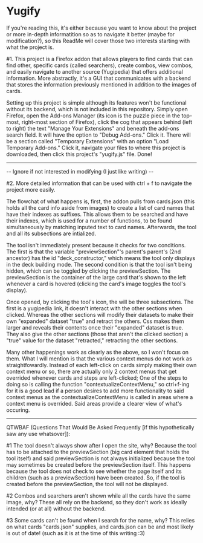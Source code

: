 # Yugify

If you're reading this, it's either because you want to know about the project or more in-depth informatition so as to navigate it better 
(maybe for modification?), so this ReadMe will cover those two interests starting with what the project is. 

#1. This project is a Firefox
addon that allows players to find cards that can find other, specific cards (called searchers), create combos, view combos, and easily 
navigate to another source (Yugipedia) that offers additional information. More abstractly, it's a GUI that communicates with a backend that stores the information previously mentioned in addition to the images of cards.

Setting up this project is simple although its features won't be functional without its backend, which is not included in this repository.
Simply open Firefox, open the Add-ons Manager (its icon is the puzzle piece in the top-most, right-most section of Firefox), click the cog 
that appears behind (left to right) the text "Manage Your Extensions" and beneath the add-ons search field. It will have the option to 
"Debug Add-ons." Click it. There will be a section called "Temporary Extensions" with an option "Load Temporary Add-ons." Click it, navigate 
your files to where this project is downloaded, then click this project's "yugify.js" file. Done!

------------------------------------------------------------------------------------------------
-- Ignore if not interested in modifying (I just like writing) --

#2. More detailed information that can be used with ctrl + f to navigate the project more easily.


The flowchat of what happens is, first, the addon pulls from cards.json (this holds all the card info aside from images) to create a list 
of card names that have their indexes as suffixes. This allows them to be searched and have their indexes, which is used for a number of 
functions, to be found simultaneously by matching inputed text to card names. Afterwards, the tool and all its subsections are intialized. 

The tool isn't immediately present because it checks for two conditions. The first is that the variable "previewSection"'s parent's parent's 
(2nd ancestor) has the id "deck_constructor," which means the tool only displays in the deck building mode. The second condition is that the tool isn't 
being hidden, which can be toggled by clicking the previewSection. The previewSection is the container of the large card that's shown to the 
left whenever a card is hovered (clicking the card's image toggles the tool's display).

Once opened, by clicking the tool's icon, the will be three subsections. The first is a yugipedia link, it doesn't interact with the other 
sections when clicked. Whereas the other sections will modify their datasets to make their own "expanded" dataset "true" and retract the others.
Css makes them larger and reveals their contents once their "expanded" dataset is true. They also give the other sections (those that aren't 
the clicked section) a "true" value for the dataset "retracted," retracting the other sections. 

Many other happenings work as clearly as the above, so I won't focus on them. What I will mention is that the various context menus do not work 
as straightfowardly. Instead of each left-click on cards simply making their own context menu or so, there are actually only 2 context menus 
that get overrided whenever cards and steps are left-clicked; One of the steps to doing so is calling the function "contextualizeContextMenu," 
so ctrl+f-ing for it is a good lead if a person desires to add more functionality to said context menus as the contextualizeContextMenu is called
in areas where a context menu is overrided. Said areas provide a clearer view of what's occuring.

-----------------------------------------------------------------------------------------

QTWBAF (Questions That Would Be Asked Frequently [if this hypothetically saw any use whatsover]):

#1 The tool doesn't always show after I open the site, why?
  Because the tool has to be attached to the previewSection (big card element that holds the tool itself) and said previewSection is not always 
  initialized because the tool may sometimes be created before the previewSection itself. This happens because the tool does not check to see whether 
  the page itself and its children (such as a previewSection) have been created. So, if the tool is created before the previewSection, the tool will 
  not be displayed.
  
#2 Combos and searchers aren't shown while all the cards have the same image, why? 
  These all rely on the backend, so they don't work as ideally intended (or at all) without the backend.
  
#3 Some cards can't be found when I search for the name, why? 
  This relies on what cards "cards.json" supplies, and cards.json can be and most likely is out of date! (such as it is at the time of this writing :3)
